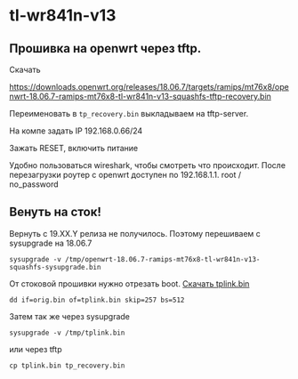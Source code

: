 # tl-wr841n-v13

## Прошивка на openwrt через tftp.

Скачать

https://downloads.openwrt.org/releases/18.06.7/targets/ramips/mt76x8/openwrt-18.06.7-ramips-mt76x8-tl-wr841n-v13-squashfs-tftp-recovery.bin

Переименовать в `tp_recovery.bin` выкладываем на tftp-server.

На компе задать IP 192.168.0.66/24


Зажать RESET, включить питание

Удобно пользоваться wireshark, чтобы смотреть что происходит. После перезагрузки роутер с openwrt доступен по 192.168.1.1.
root / no_password


## Венуть на сток!

Вернуть с 19.ХХ.Y релиза не получилось.
Поэтому перешиваем с sysupgrade на 18.06.7

`sysupgrade -v /tmp/openwrt-18.06.7-ramips-mt76x8-tl-wr841n-v13-squashfs-sysupgrade.bin`

От стоковой прошивки нужно отрезать boot. [Скачать tplink.bin](https://github.com/smithy1208/same_how_to/raw/master/tplink.bin)

`dd if=orig.bin of=tplink.bin skip=257 bs=512`

Затем так же через sysupgrade 

`sysupgrade -v /tmp/tplink.bin`

или через tftp

`cp tplink.bin tp_recovery.bin`
